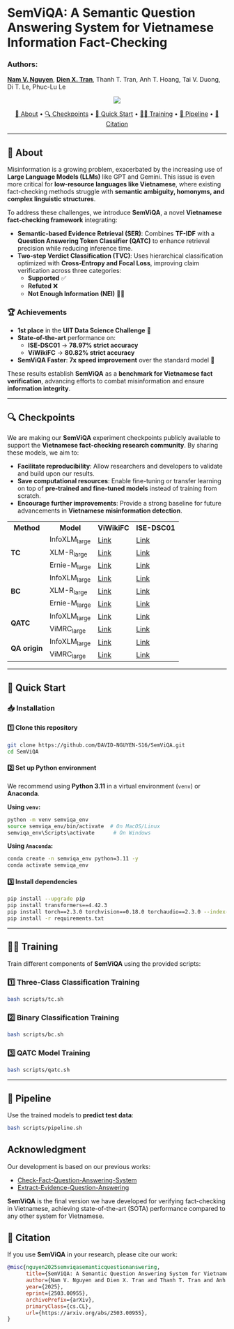 # **SemViQA: A Semantic Question Answering System for Vietnamese Information Fact-Checking**  

### **Authors**:  
[**Nam V. Nguyen**](https://github.com/DAVID-NGUYEN-S16), [**Dien X. Tran**](https://github.com/xndien2004), Thanh T. Tran, Anh T. Hoang, Tai V. Duong, Di T. Le, Phuc-Lu Le 
<p align="center">
  <a href="https://arxiv.org/abs/2503.00955">
    <img src="https://img.shields.io/badge/arXiv-2411.00918-red?style=flat&label=arXiv">
  </a>
</p>
<p align="center">
    <a href="#-about">📌 About</a> •
    <a href="#-checkpoints">🔍 Checkpoints</a> •
    <a href="#-quick-start">🚀 Quick Start</a> •
    <a href="#-training">🏋️‍♂️ Training</a> •
    <a href="#-pipeline">🧪 Pipeline</a> •
    <a href="#-citation">📖 Citation</a>
</p>  

---

## 📌 **About**  

Misinformation is a growing problem, exacerbated by the increasing use of **Large Language Models (LLMs)** like GPT and Gemini. This issue is even more critical for **low-resource languages like Vietnamese**, where existing fact-checking methods struggle with **semantic ambiguity, homonyms, and complex linguistic structures**.  

To address these challenges, we introduce **SemViQA**, a novel **Vietnamese fact-checking framework** integrating:  

- **Semantic-based Evidence Retrieval (SER)**: Combines **TF-IDF** with a **Question Answering Token Classifier (QATC)** to enhance retrieval precision while reducing inference time.  
- **Two-step Verdict Classification (TVC)**: Uses hierarchical classification optimized with **Cross-Entropy and Focal Loss**, improving claim verification across three categories:  
  - **Supported** ✅  
  - **Refuted** ❌  
  - **Not Enough Information (NEI)** 🤷‍♂️  

### **🏆 Achievements**
- **1st place** in the **UIT Data Science Challenge** 🏅  
- **State-of-the-art** performance on:  
  - **ISE-DSC01** → **78.97% strict accuracy**  
  - **ViWikiFC** → **80.82% strict accuracy**  
- **SemViQA Faster**: **7x speed improvement** over the standard model 🚀  

These results establish **SemViQA** as a **benchmark for Vietnamese fact verification**, advancing efforts to combat misinformation and ensure **information integrity**.  

---
## 🔍 Checkpoints
We are making our **SemViQA** experiment checkpoints publicly available to support the **Vietnamese fact-checking research community**. By sharing these models, we aim to:  

- **Facilitate reproducibility**: Allow researchers and developers to validate and build upon our results.  
- **Save computational resources**: Enable fine-tuning or transfer learning on top of **pre-trained and fine-tuned models** instead of training from scratch.  
- **Encourage further improvements**: Provide a strong baseline for future advancements in **Vietnamese misinformation detection**.  
 

<table>
  <tr>
    <th>Method</th>
    <th>Model</th>
    <th>ViWikiFC</th>
    <th>ISE-DSC01</th>
  </tr>
  <tr>
    <td rowspan="3"><strong>TC</strong></td>
    <td>InfoXLM<sub>large</sub></td>
    <td><a href="https://huggingface.co/xuandin/semviqa-tc-infoxlm-viwikifc">Link</a></td>
    <td><a href="https://huggingface.co/xuandin/semviqa-tc-infoxlm-isedsc01">Link</a></td>
  </tr>
  <tr>
    <td>XLM-R<sub>large</sub></td>
    <td><a href="https://huggingface.co/xuandin/semviqa-tc-xlmr-viwikifc">Link</a></td>
    <td><a href="https://huggingface.co/xuandin/semviqa-tc-xlmr-isedsc01">Link</a></td>
  </tr>
  <tr>
    <td>Ernie-M<sub>large</sub></td>
    <td><a href="https://huggingface.co/xuandin/semviqa-tc-erniem-viwikifc">Link</a></td>
    <td><a href="https://huggingface.co/xuandin/semviqa-tc-erniem-isedsc01">Link</a></td> 
  </tr>
  <tr>
    <td rowspan="3"><strong>BC</strong></td>
    <td>InfoXLM<sub>large</sub></td>
    <td><a href="https://huggingface.co/xuandin/semviqa-bc-infoxlm-viwikifc">Link</a></td>
    <td><a href="https://huggingface.co/xuandin/semviqa-bc-infoxlm-isedsc01">Link</a></td>
  </tr>
  <tr>
    <td>XLM-R<sub>large</sub></td>
    <td><a href="https://huggingface.co/xuandin/semviqa-bc-xlmr-viwikifc">Link</a></td>
    <td><a href="https://huggingface.co/xuandin/semviqa-bc-xlmr-isedsc01">Link</a></td>
  </tr>
  <tr>
    <td>Ernie-M<sub>large</sub></td>
    <td><a href="https://huggingface.co/xuandin/semviqa-bc-erniem-viwikifc">Link</a></td>
    <td><a href="https://huggingface.co/xuandin/semviqa-bc-erniem-isedsc01">Link</a></td>
  </tr>
  <tr>
    <td rowspan="2"><strong>QATC</strong></td>
    <td>InfoXLM<sub>large</sub></td>
    <td><a href="https://huggingface.co/xuandin/semviqa-qatc-infoxlm-viwikifc">Link</a></td>
    <td><a href="https://huggingface.co/xuandin/semviqa-qatc-infoxlm-isedsc01">Link</a></td>
  </tr>
  <tr>
    <td>ViMRC<sub>large</sub></td>
    <td><a href="https://huggingface.co/xuandin/semviqa-qatc-vimrc-viwikifc">Link</a></td>
    <td><a href="https://huggingface.co/xuandin/semviqa-qatc-vimrc-isedsc01">Link</a></td>
  </tr>
  <tr>
    <td rowspan="2"><strong>QA origin</strong></td>
    <td>InfoXLM<sub>large</sub></td>
    <td><a href="https://huggingface.co/xuandin/infoxlm-large-viwikifc">Link</a></td>
    <td><a href="https://huggingface.co/xuandin/infoxlm-large-isedsc01">Link</a></td>
  </tr>
  <tr>
    <td>ViMRC<sub>large</sub></td>
    <td><a href="https://huggingface.co/xuandin/vi-mrc-large-viwikifc">Link</a></td>
    <td><a href="https://huggingface.co/xuandin/vi-mrc-large-isedsc01">Link</a></td>
  </tr>
</table>

 

---

## 🚀 **Quick Start**  

### 📥 **Installation**  

#### **1️⃣ Clone this repository**  
```bash
git clone https://github.com/DAVID-NGUYEN-S16/SemViQA.git
cd SemViQA
```

#### **2️⃣ Set up Python environment**  
We recommend using **Python 3.11** in a virtual environment (`venv`) or **Anaconda**.  

**Using `venv`:**  
```bash
python -m venv semviqa_env
source semviqa_env/bin/activate  # On MacOS/Linux
semviqa_env\Scripts\activate      # On Windows
```

**Using `Anaconda`:**  
```bash
conda create -n semviqa_env python=3.11 -y
conda activate semviqa_env
```

#### **3️⃣ Install dependencies**  
```bash
pip install --upgrade pip
pip install transformers==4.42.3
pip install torch==2.3.0 torchvision==0.18.0 torchaudio==2.3.0 --index-url https://download.pytorch.org/whl/cu118
pip install -r requirements.txt
```
---

## 🏋️‍♂️ **Training**  

Train different components of **SemViQA** using the provided scripts:  

### **1️⃣ Three-Class Classification Training**  
```bash
bash scripts/tc.sh
```

### **2️⃣ Binary Classification Training**  
```bash
bash scripts/bc.sh
```

### **3️⃣ QATC Model Training**  
```bash
bash scripts/qatc.sh
```

---

## 🧪 **Pipeline**  

Use the trained models to **predict test data**:  
```bash
bash scripts/pipeline.sh
```

## **Acknowledgment**  
Our development is based on our previous works:  
- [Check-Fact-Question-Answering-System](https://github.com/DAVID-NGUYEN-S16/Check-Fact-Question-Answering-System)  
- [Extract-Evidence-Question-Answering](https://github.com/DAVID-NGUYEN-S16/Extract-evidence-question-answering)  

**SemViQA** is the final version we have developed for verifying fact-checking in Vietnamese, achieving state-of-the-art (SOTA) performance compared to any other system for Vietnamese.

## 📖 **Citation**  

If you use **SemViQA** in your research, please cite our work:  

```bibtex
@misc{nguyen2025semviqasemanticquestionanswering,
      title={SemViQA: A Semantic Question Answering System for Vietnamese Information Fact-Checking}, 
      author={Nam V. Nguyen and Dien X. Tran and Thanh T. Tran and Anh T. Hoang and Tai V. Duong and Di T. Le and Phuc-Lu Le},
      year={2025},
      eprint={2503.00955},
      archivePrefix={arXiv},
      primaryClass={cs.CL},
      url={https://arxiv.org/abs/2503.00955}, 
}
```  
